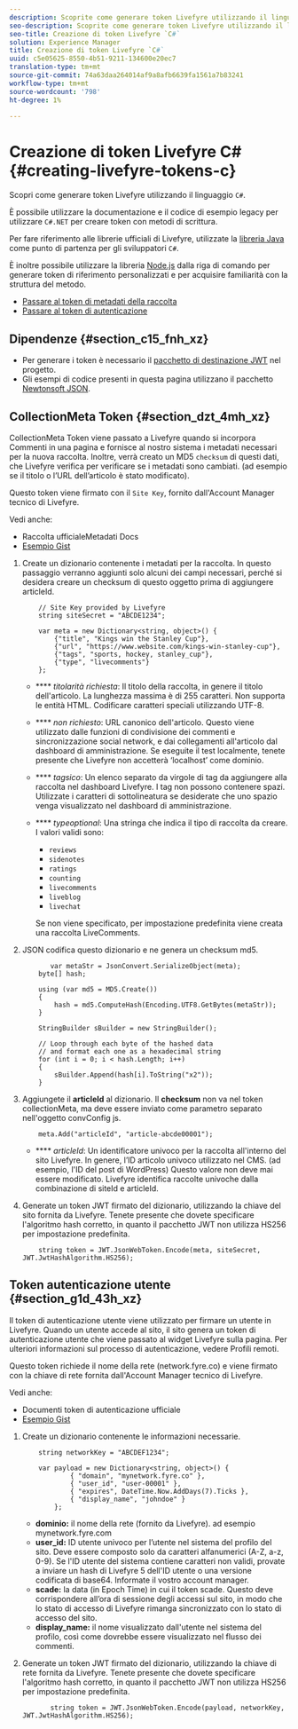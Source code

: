```yaml
---
description: Scoprite come generare token Livefyre utilizzando il linguaggio "C#".
seo-description: Scoprite come generare token Livefyre utilizzando il linguaggio "C#".
seo-title: Creazione di token Livefyre `C#`
solution: Experience Manager
title: Creazione di token Livefyre `C#`
uuid: c5e05625-8550-4b51-9211-134600e20ec7
translation-type: tm+mt
source-git-commit: 74a63daa264014af9a8afb6639fa1561a7b83241
workflow-type: tm+mt
source-wordcount: '798'
ht-degree: 1%

---
```



# Creazione di token Livefyre C\# {#creating-livefyre-tokens-c}

Scopri come generare token Livefyre utilizzando il linguaggio ``C#``.

È possibile utilizzare la documentazione e il codice di esempio legacy per utilizzare `C#.NET` per creare token con metodi di scrittura.

Per fare riferimento alle librerie ufficiali di Livefyre, utilizzate la [libreria Java](https://github.com/Livefyre/livefyre-java-utils) come punto di partenza per gli sviluppatori `C#`.

È inoltre possibile utilizzare la libreria [Node.js](https://github.com/Livefyre/livefyre-nodejs-utils) dalla riga di comando per generare token di riferimento personalizzati e per acquisire familiarità con la struttura del metodo.

* [Passare al token di metadati della raccolta](https://gist.github.com/gibron/56cb9c7060bf4816c4c5#the-collectionMeta-token)
* [Passare al token di autenticazione](https://gist.github.com/gibron/56cb9c7060bf4816c4c5#the-auth-token)

## Dipendenze {#section_c15_fnh_xz}

* Per generare i token è necessario il [pacchetto di destinazione JWT](https://www.nuget.org/packages/JWT) nel progetto.
* Gli esempi di codice presenti in questa pagina utilizzano il pacchetto [Newtonsoft JSON](https://www.nuget.org/packages/newtonsoft.json/).

## CollectionMeta Token {#section_dzt_4mh_xz}

CollectionMeta Token viene passato a Livefyre quando si incorpora Commenti in una pagina e fornisce al nostro sistema i metadati necessari per la nuova raccolta. Inoltre, verrà creato un MD5 `checksum` di questi dati, che Livefyre verifica per verificare se i metadati sono cambiati. (ad esempio se il titolo o l’URL dell’articolo è stato modificato).

Questo token viene firmato con il `Site Key`, fornito dall&#39;Account Manager tecnico di Livefyre.

Vedi anche:

* Raccolta ufficialeMetadati Docs
* [Esempio Gist](https://gist.github.com/pcolombo/dbbea020618c521a2bd5)

1. Create un dizionario contenente i metadati per la raccolta. In questo passaggio verranno aggiunti solo alcuni dei campi necessari, perché si desidera creare un checksum di questo oggetto prima di aggiungere articleId.

   ```
       // Site Key provided by Livefyre 
       string siteSecret = "ABCDE1234"; 
   
       var meta = new Dictionary<string, object>() { 
           {"title", "Kings win the Stanley Cup"}, 
           {"url", "https://www.website.com/kings-win-stanley-cup"}, 
           {"tags", "sports, hockey, stanley_cup"}, 
           {"type", "livecomments"} 
       };
   ```

   * **** *titolarità richiesta*: Il titolo della raccolta, in genere il titolo dell&#39;articolo. La lunghezza massima è di 255 caratteri. Non supporta le entità HTML. Codificare caratteri speciali utilizzando UTF-8.
   * **** *non richiesto*: URL canonico dell&#39;articolo. Questo viene utilizzato dalle funzioni di condivisione dei commenti e sincronizzazione social network, e dai collegamenti all&#39;articolo dal dashboard di amministrazione. Se eseguite il test localmente, tenete presente che Livefyre non accetterà ‘localhost’ come dominio.
   * **** *tagsico*: Un elenco separato da virgole di tag da aggiungere alla raccolta nel dashboard Livefyre. I tag non possono contenere spazi. Utilizzate i caratteri di sottolineatura se desiderate che uno spazio venga visualizzato nel dashboard di amministrazione.
   * **** *typeoptional*: Una stringa che indica il tipo di raccolta da creare. I valori validi sono:

      * `reviews`
      * `sidenotes`
      * `ratings`
      * `counting`
      * `livecomments`
      * `liveblog`
      * `livechat`

      Se non viene specificato, per impostazione predefinita viene creata una raccolta LiveComments.


1. JSON codifica questo dizionario e ne genera un checksum md5.

   ```
          var metaStr = JsonConvert.SerializeObject(meta); 
       byte[] hash; 
   
       using (var md5 = MD5.Create()) 
       { 
           hash = md5.ComputeHash(Encoding.UTF8.GetBytes(metaStr)); 
       } 
   
       StringBuilder sBuilder = new StringBuilder(); 
   
       // Loop through each byte of the hashed data  
       // and format each one as a hexadecimal string  
       for (int i = 0; i < hash.Length; i++) 
       { 
           sBuilder.Append(hash[i].ToString("x2")); 
       } 
   ```

1. Aggiungete il **articleId** al dizionario. Il **checksum** non va nel token collectionMeta, ma deve essere inviato come parametro separato nell&#39;oggetto convConfig js.

   ```
       meta.Add("articleId", "article-abcde00001"); 
   ```

   * **** *articleId*: Un identificatore univoco per la raccolta all&#39;interno del sito Livefyre. In genere, l’ID articolo univoco utilizzato nel CMS. (ad esempio, l&#39;ID del post di WordPress) Questo valore non deve mai essere modificato. Livefyre identifica raccolte univoche dalla combinazione di siteId e articleId.

1. Generate un token JWT firmato del dizionario, utilizzando la chiave del sito fornita da Livefyre. Tenete presente che dovete specificare l&#39;algoritmo hash corretto, in quanto il pacchetto JWT non utilizza HS256 per impostazione predefinita.

   ```
       string token = JWT.JsonWebToken.Encode(meta, siteSecret, JWT.JwtHashAlgorithm.HS256);
   ```

## Token autenticazione utente {#section_g1d_43h_xz}

Il token di autenticazione utente viene utilizzato per firmare un utente in Livefyre. Quando un utente accede al sito, il sito genera un token di autenticazione utente che viene passato al widget Livefyre sulla pagina. Per ulteriori informazioni sul processo di autenticazione, vedere Profili remoti.

Questo token richiede il nome della rete (network.fyre.co) e viene firmato con la chiave di rete fornita dall&#39;Account Manager tecnico di Livefyre.

Vedi anche:

* Documenti token di autenticazione ufficiale
* [Esempio Gist](https://gist.github.com/pcolombo/7d7403172c28734c87e2)

1. Create un dizionario contenente le informazioni necessarie.

   ```
       string networkKey = "ABCDEF1234"; 
   
       var payload = new Dictionary<string, object>() {  
               { "domain", "mynetwork.fyre.co" }, 
               { "user_id", "user-00001" }, 
               { "expires", DateTime.Now.AddDays(7).Ticks }, 
               { "display_name", "johndoe" } 
           }; 
   ```

   * **dominio:** il nome della rete (fornito da Livefyre). ad esempio mynetwork.fyre.com
   * **user_id:** ID utente univoco per l’utente nel sistema del profilo del sito. Deve essere composto solo da caratteri alfanumerici (A-Z, a-z, 0-9). Se l&#39;ID utente del sistema contiene caratteri non validi, provate a inviare un hash di Livefyre 5 dell&#39;ID utente o una versione codificata di base64. Informate il vostro account manager.
   * **scade:** la data (in Epoch Time) in cui il token scade. Questo deve corrispondere all’ora di sessione degli accessi sul sito, in modo che lo stato di accesso di Livefyre rimanga sincronizzato con lo stato di accesso del sito.
   * **display_name:** il nome visualizzato dall&#39;utente nel sistema del profilo, così come dovrebbe essere visualizzato nel flusso dei commenti.

1. Generate un token JWT firmato del dizionario, utilizzando la chiave di rete fornita da Livefyre. Tenete presente che dovete specificare l&#39;algoritmo hash corretto, in quanto il pacchetto JWT non utilizza HS256 per impostazione predefinita.

   ```
          string token = JWT.JsonWebToken.Encode(payload, networkKey, JWT.JwtHashAlgorithm.HS256);
   ```
